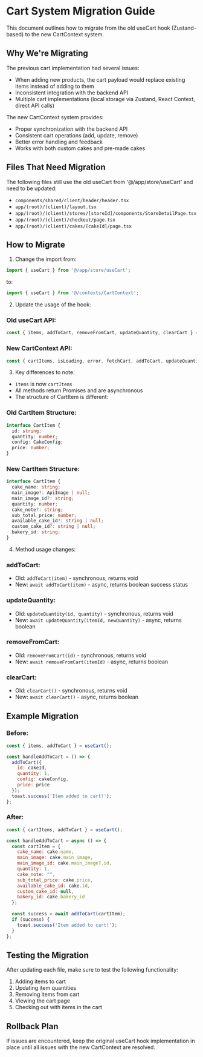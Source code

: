 # Cart System Migration Guide

This document outlines how to migrate from the old useCart hook (Zustand-based) to the new CartContext system.

## Why We're Migrating

The previous cart implementation had several issues:
- When adding new products, the cart payload would replace existing items instead of adding to them
- Inconsistent integration with the backend API
- Multiple cart implementations (local storage via Zustand, React Context, direct API calls)

The new CartContext system provides:
- Proper synchronization with the backend API
- Consistent cart operations (add, update, remove)
- Better error handling and feedback
- Works with both custom cakes and pre-made cakes

## Files That Need Migration

The following files still use the old useCart from '@/app/store/useCart' and need to be updated:

- `components/shared/client/header/header.tsx`
- `app/(root)/(client)/layout.tsx`
- `app/(root)/(client)/stores/[storeId]/components/StoreDetailPage.tsx`
- `app/(root)/(client)/checkout/page.tsx`
- `app/(root)/(client)/cakes/[cakeId]/page.tsx`

## How to Migrate

1. Change the import from:
```javascript
import { useCart } from '@/app/store/useCart';
```
to:
```javascript
import { useCart } from '@/contexts/CartContext';
```

2. Update the usage of the hook:

### Old useCart API:
```javascript
const { items, addToCart, removeFromCart, updateQuantity, clearCart } = useCart();
```

### New CartContext API:
```javascript
const { cartItems, isLoading, error, fetchCart, addToCart, updateQuantity, removeFromCart, clearCart } = useCart();
```

3. Key differences to note:

- `items` is now `cartItems`
- All methods return Promises and are asynchronous
- The structure of CartItem is different:

### Old CartItem Structure:
```typescript
interface CartItem {
  id: string;
  quantity: number;
  config: CakeConfig;
  price: number;
}
```

### New CartItem Structure:
```typescript
interface CartItem {
  cake_name: string;
  main_image?: ApiImage | null;
  main_image_id?: string;
  quantity: number;
  cake_note?: string;
  sub_total_price: number;
  available_cake_id?: string | null;
  custom_cake_id?: string | null;
  bakery_id: string;
}
```

4. Method usage changes:

### addToCart:
- Old: `addToCart(item)` - synchronous, returns void
- New: `await addToCart(item)` - async, returns boolean success status

### updateQuantity:
- Old: `updateQuantity(id, quantity)` - synchronous, returns void
- New: `await updateQuantity(itemId, newQuantity)` - async, returns boolean

### removeFromCart:
- Old: `removeFromCart(id)` - synchronous, returns void
- New: `await removeFromCart(itemId)` - async, returns boolean

### clearCart:
- Old: `clearCart()` - synchronous, returns void
- New: `await clearCart()` - async, returns boolean

## Example Migration

### Before:
```javascript
const { items, addToCart } = useCart();

const handleAddToCart = () => {
  addToCart({
    id: cakeId,
    quantity: 1,
    config: cakeConfig,
    price: price
  });
  toast.success('Item added to cart!');
};
```

### After:
```javascript
const { cartItems, addToCart } = useCart();

const handleAddToCart = async () => {
  const cartItem = {
    cake_name: cake.name,
    main_image: cake.main_image,
    main_image_id: cake.main_image?.id,
    quantity: 1,
    cake_note: "",
    sub_total_price: cake.price,
    available_cake_id: cake.id,
    custom_cake_id: null,
    bakery_id: cake.bakery_id
  };
  
  const success = await addToCart(cartItem);
  if (success) {
    toast.success('Item added to cart!');
  }
};
```

## Testing the Migration

After updating each file, make sure to test the following functionality:
1. Adding items to cart
2. Updating item quantities 
3. Removing items from cart
4. Viewing the cart page
5. Checking out with items in the cart

## Rollback Plan

If issues are encountered, keep the original useCart hook implementation in place until all issues with the new CartContext are resolved. 